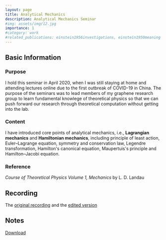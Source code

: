```yaml
---
layout: page
title: Analytical Mechanics
description: Analytical Mechanics Seminar
#img: assets/img/12.jpg
importance: 1
#category: work
#related_publications: einstein1956investigations, einstein1950meaning
---
```


## Basic Information

### Purpose

I hold this seminar in April 2020, when I was still staying at home and attending lectures online due to the first outbreak of COVID-19 in China. The purpose of the seminars was to lead members of my graphene research group to learn fundamental knowlege of theoretical physics so that we can push forward our research through theoretical computation without getting into the lab.

### Content

I have introduced core points of analytical mechanics, i.e., **Lagrangian mechanics** and **Hamiltonian mechanics**, including principle of least action, Euler–Lagrange equation, symmetry and conservation law, Legendre transformation, Hamilton's canonical equation, Maupertuis's principle and Hamilton–Jacobi equation.

### Reference

*Course of Theoretical Physics Volume 1, Mechanics* by L. D. Landau


## Recording

The [original recording](https://www.bilibili.com/video/BV1FA411Y7FN/?vd_source=2aac4e9e3e957ce51597abac556541a3) and the [edited version](https://youtube.com/playlist?list=PL3EsaoWcuTRIyKkAx6S-y313XJmWhS60s&si=zD4QEBkNeysguwNp)


## Notes
[Download](https://Arendelle-ftl.github.io/assets/pdf/notes-on-analytical-mechianics.pdf)